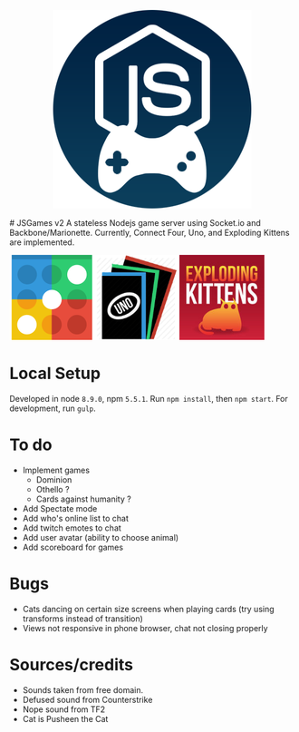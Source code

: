 <p align="center">
  <img alt="JSGames" src="/static/images/themes/light/logo.png" />
</p>
# JSGames v2
A stateless Nodejs game server using Socket.io and Backbone/Marionette.
Currently, Connect Four, Uno, and Exploding Kittens are implemented.

<img src="./static/images/connect-four.png" width="150" /><img src="./static/images/uno.png" width="150" /><img src="./static/images/kittens.jpg" width="150" />

# Local Setup
Developed in node `8.9.0`, npm `5.5.1`.
Run `npm install`, then `npm start`.
For development, run `gulp`.

# To do
- Implement games
  - Dominion
  - Othello ?
  - Cards against humanity ?
- Add Spectate mode
- Add who's online list to chat
- Add twitch emotes to chat
- Add user avatar (ability to choose animal)
- Add scoreboard for games

# Bugs
- Cats dancing on certain size screens when playing cards (try using transforms instead of transition)
- Views not responsive in phone browser, chat not closing properly

# Sources/credits
- Sounds taken from free domain.
- Defused sound from Counterstrike
- Nope sound from TF2
- Cat is Pusheen the Cat

